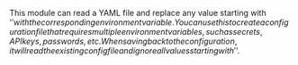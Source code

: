 This module can read a YAML file and replace any value starting with '$' with the corresponding environment variable. You can use this to create a configuration file that requires multiple environment variables, such as secrets, API keys, passwords, etc. When saving back to the configuration, it will read the existing config file and ignore all values starting with '$'.
